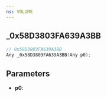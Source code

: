 ```yaml
---
ns: VOLUME
---
```

## _0x58D3803FA639A3BB

```c
// 0x58D3803FA639A3BB
Any _0x58D3803FA639A3BB(Any p0);
```

## Parameters
* **p0**:
